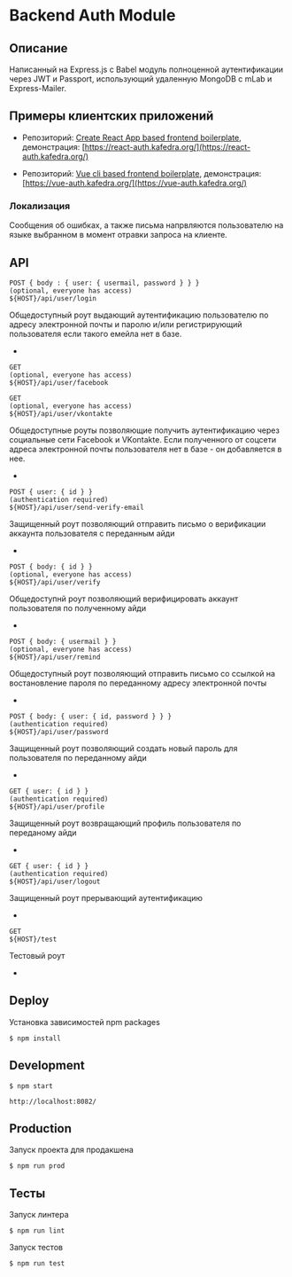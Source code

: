 Backend Auth Module
===================

Описание
--------

Написанный на Express.js с Babel модуль полноценной аутентификации через JWT и Passport, использующий удаленную MongoDB с mLab и Express-Mailer.


Примеры клиентских приложений
-----------------------------

* Репозиторий: [Create React App based frontend boilerplate](https://github.com/ushliypakostnik/react-auth), демонстрация: [https://react-auth.kafedra.org/](https://react-auth.kafedra.org/)

* Репозиторий: [Vue cli based frontend boilerplate](https://github.com/ushliypakostnik/vue-auth), демонстрация: [https://vue-auth.kafedra.org/](https://vue-auth.kafedra.org/)


### Локализация

Сообщения об ошибках, а также письма напрвляются пользователю на языке выбранном в момент отравки запроса на клиенте.


API
---

    POST { body : { user: { usermail, password } } }
    (optional, everyone has access)
    ${HOST}/api/user/login

Общедоступный роут выдающий аутентификацию пользователю по адресу электронной почты и паролю и/или регистрирующий пользователя если такого емейла нет в базе.

*

    GET
    (optional, everyone has access)
    ${HOST}/api/user/facebook

    GET
    (optional, everyone has access)
    ${HOST}/api/user/vkontakte

Общедоступные роуты позволяющие получить аутентификацию через социальные сети Facebook и VKontakte. Если полученного от соцсети адреса электронной почты пользователя нет в базе - он добавляется в нее.

*

    POST { user: { id } }
    (authentication required)
    ${HOST}/api/user/send-verify-email

Защищенный роут позволяющий отправить письмо о верификации аккаунта пользователя с переданным айди

*

    POST { body: { id } }
    (optional, everyone has access)
    ${HOST}/api/user/verify

Общедоступнй роут позволяющий верифицировать аккаунт пользователя по полученному айди

*

    POST { body: { usermail } }
    (optional, everyone has access)
    ${HOST}/api/user/remind

Общедоступный роут позволяющий отправить письмо со ссылкой на востановление пароля по переданному адресу электронной почты

*

    POST { body: { user: { id, password } } }
    (authentication required)
    ${HOST}/api/user/password

Защищенный роут позволяющий создать новый пароль для пользователя по переданному айди

*

    GET { user: { id } }
    (authentication required)
    ${HOST}/api/user/profile

Защищенный роут возвращающий профиль пользователя по переданому айди

*

    GET { user: { id } }
    (authentication required)
    ${HOST}/api/user/logout

Защищенный роут прерывающий аутентификацию

*

    GET
    ${HOST}/test

Тестовый роут

*

Deploy
------

Установка зависимостей npm packages

    $ npm install

Development
-----------

    $ npm start

    http://localhost:8082/

Production
----------

Запуск проекта для продакшена

    $ npm run prod

Тесты
-----

Запуск линтера

    $ npm run lint

Запуск тестов

    $ npm run test
